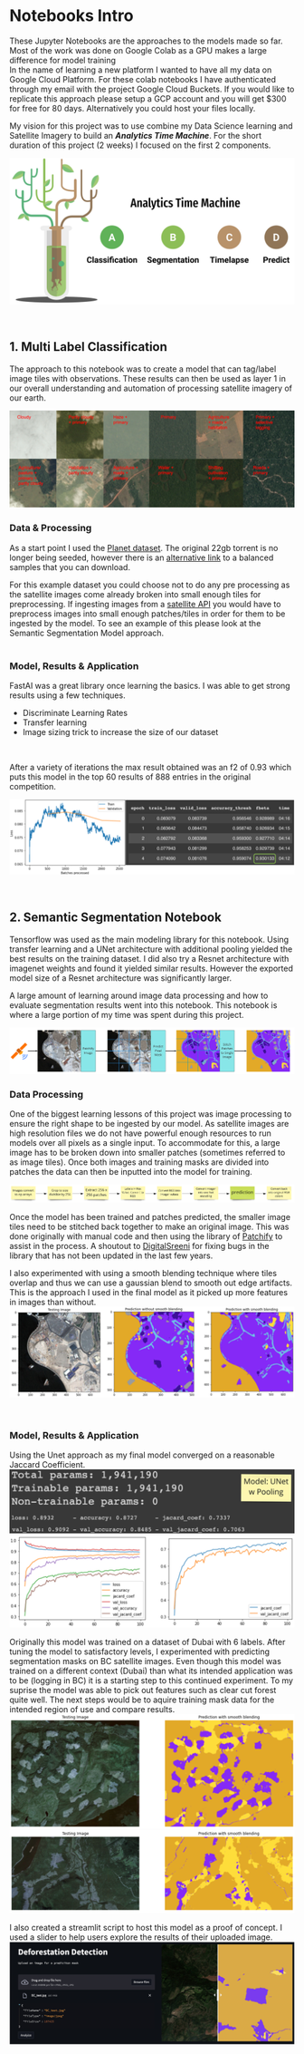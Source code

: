 # Notebooks Intro
These Jupyter Notebooks are the approaches to the models made so far. <br>
Most of the work was done on Google Colab as a GPU makes a large difference for model training
<br>
In the name of learning a new platform I wanted to have all my data on Google Cloud Platform. For these colab notebooks I have authenticated through my email with the project Google Cloud Buckets. If you would like to replicate this approach please setup a GCP account and you will get $300 for free for 80 days. Alternatively you could host your files locally.
 
My vision for this project was to use combine my Data Science learning and Satellite Imagery to build an ***Analytics Time Machine***. For the short duration of this project (2 weeks) I focused on the first 2 components.
 
![Project Vision](../../output/content/vision_1.PNG)
 
<br>
 
## 1. **Multi Label Classification**
The approach to this notebook was to create a model that can tag/label image tiles with observations. These results can then be used as layer 1 in our overall understanding and automation of processing satellite imagery of our earth.
 
![MLC Example](../../output/content/MLC_example_1.png)
 
 
### **Data & Processing**
As a start point I used the [Planet dataset](https://www.kaggle.com/competitions/planet-understanding-the-amazon-from-space/data). The original 22gb torrent is no longer being seeded, however there is an [alternative link](https://www.kaggle.com/datasets/nikitarom/planets-dataset) to a balanced samples that you can download. <br>
 
For this example dataset you could choose not to do any pre processing as the satellite images come already broken into small enough tiles for preprocessing. If ingesting images from a [satellite API](https://www.programmableweb.com/news/top-10-satellites-apis/brief/2020/06/14) you would have to preprocess images into small enough patches/tiles in order for them to be ingested by the model. To see an example of this please look at the Semantic Segmentation Model approach.
<br> <br>
 
### **Model, Results & Application**
FastAI was a great library once learning the basics. I was able to get strong results using a few techniques.
- Discriminate Learning Rates
- Transfer learning
- Image sizing trick to increase the size of our dataset
<br>
 
After a variety of iterations the max result obtained was an f2 of 0.93 which puts this model in the top 60 results of 888 entries in the original competition. 
 
![MLC Results](../../output/content/MLC_result.jpg)
 
<br>
 
## 2. **Semantic Segmentation Notebook**
Tensorflow was used as the main modeling library for this notebook. Using transfer learning and a UNet architecture with additional pooling yielded the best results on the training dataset. I did also try a Resnet architecture with imagenet weights and found it yielded similar results. However the exported model size of a Resnet architecture was significantly larger.
 
A large amount of learning around image data processing and how to evaluate segmentation results went into this notebook. This notebook is where a large portion of my time was spent during this project.
 
![Image Processing](../../output/content/Data_process_1.jpg)
<br>
 
### **Data Processing**
One of the biggest learning lessons of this project was image processing to ensure the right shape to be ingested by our model. As satellite images are high resolution files we do not have powerful enough resources to run models over all pixels as a single input. To accommodate for this, a large image has to be broken down into smaller patches (sometimes referred to as image tiles). Once both images and training masks are divided into patches the data can then be inputted into the model for training.
 
![Process Detail](../../output/content/data_process_detail.jpg)
 
Once the model has been trained and patches predicted, the smaller image tiles need to be stitched back together to make an original image. This was done originally with manual code and then using the library of [Patchify](https://github.com/Vooban/Smoothly-Blend-Image-Patches) to assist in the process. A shoutout to [DigitalSreeni](https://www.youtube.com/c/DigitalSreeni) for fixing bugs in the library that has not been updated in the last few years.
 
I also experimented with using a smooth blending technique where tiles overlap and thus we can use a gaussian blend to smooth out edge artifacts. This is the approach I used in the final model as it picked up more features in images than without.
![Patched Smooth Blend](../../output/content/patch_smooth_2_3.jpg)
 
<br>
 
### **Model, Results & Application**
 
Using the Unet approach as my final model converged on a reasonable Jaccard Coefficient.
![UNet Results](../../output/content/Unet_results_2.jpg)
![Evan Metric](../../output/content/segment_result_eval.jpg)
 
Originally this model was trained on a dataset of Dubai with 6 labels. After tuning the model to satisfactory levels, I experimented with predicting segmentation masks on BC satellite images. Even though this model was trained on a different context (Dubai) than what its intended application was to be (logging in BC) it is a starting step to this continued experiment. To my suprise the model was able to pick out features such as clear cut forest quite well. The next steps would be to aquire training mask data for the intended region of use and compare results.
![BC Example](../../output/content/segment_result_bc.jpg)
![BC Example](../../output/content/segment_result_bc2.jpg)
 
I also created a streamlit script to host this model as a proof of concept. I used a slider to help users explore the results of their uploaded image.
![Streamlit Example](../../output/content/Streamlit%20Example.jpg)


